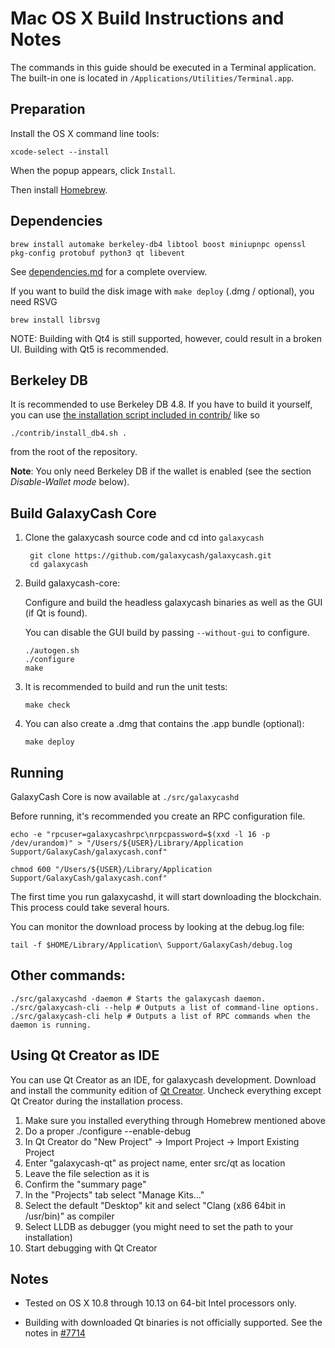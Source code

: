 Mac OS X Build Instructions and Notes
====================================
The commands in this guide should be executed in a Terminal application.
The built-in one is located in `/Applications/Utilities/Terminal.app`.

Preparation
-----------
Install the OS X command line tools:

`xcode-select --install`

When the popup appears, click `Install`.

Then install [Homebrew](https://brew.sh).

Dependencies
----------------------

    brew install automake berkeley-db4 libtool boost miniupnpc openssl pkg-config protobuf python3 qt libevent

See [dependencies.md](dependencies.md) for a complete overview.

If you want to build the disk image with `make deploy` (.dmg / optional), you need RSVG

    brew install librsvg

NOTE: Building with Qt4 is still supported, however, could result in a broken UI. Building with Qt5 is recommended.

Berkeley DB
-----------
It is recommended to use Berkeley DB 4.8. If you have to build it yourself,
you can use [the installation script included in contrib/](/contrib/install_db4.sh)
like so

```shell
./contrib/install_db4.sh .
```

from the root of the repository.

**Note**: You only need Berkeley DB if the wallet is enabled (see the section *Disable-Wallet mode* below).

Build GalaxyCash Core
------------------------

1. Clone the galaxycash source code and cd into `galaxycash`

        git clone https://github.com/galaxycash/galaxycash.git
        cd galaxycash

2.  Build galaxycash-core:

    Configure and build the headless galaxycash binaries as well as the GUI (if Qt is found).

    You can disable the GUI build by passing `--without-gui` to configure.

        ./autogen.sh
        ./configure
        make

3.  It is recommended to build and run the unit tests:

        make check

4.  You can also create a .dmg that contains the .app bundle (optional):

        make deploy

Running
-------

GalaxyCash Core is now available at `./src/galaxycashd`

Before running, it's recommended you create an RPC configuration file.

    echo -e "rpcuser=galaxycashrpc\nrpcpassword=$(xxd -l 16 -p /dev/urandom)" > "/Users/${USER}/Library/Application Support/GalaxyCash/galaxycash.conf"

    chmod 600 "/Users/${USER}/Library/Application Support/GalaxyCash/galaxycash.conf"

The first time you run galaxycashd, it will start downloading the blockchain. This process could take several hours.

You can monitor the download process by looking at the debug.log file:

    tail -f $HOME/Library/Application\ Support/GalaxyCash/debug.log

Other commands:
-------

    ./src/galaxycashd -daemon # Starts the galaxycash daemon.
    ./src/galaxycash-cli --help # Outputs a list of command-line options.
    ./src/galaxycash-cli help # Outputs a list of RPC commands when the daemon is running.

Using Qt Creator as IDE
------------------------
You can use Qt Creator as an IDE, for galaxycash development.
Download and install the community edition of [Qt Creator](https://www.qt.io/download/).
Uncheck everything except Qt Creator during the installation process.

1. Make sure you installed everything through Homebrew mentioned above
2. Do a proper ./configure --enable-debug
3. In Qt Creator do "New Project" -> Import Project -> Import Existing Project
4. Enter "galaxycash-qt" as project name, enter src/qt as location
5. Leave the file selection as it is
6. Confirm the "summary page"
7. In the "Projects" tab select "Manage Kits..."
8. Select the default "Desktop" kit and select "Clang (x86 64bit in /usr/bin)" as compiler
9. Select LLDB as debugger (you might need to set the path to your installation)
10. Start debugging with Qt Creator

Notes
-----

* Tested on OS X 10.8 through 10.13 on 64-bit Intel processors only.

* Building with downloaded Qt binaries is not officially supported. See the notes in [#7714](https://github.com/galaxycash/galaxycash/issues/7714)
